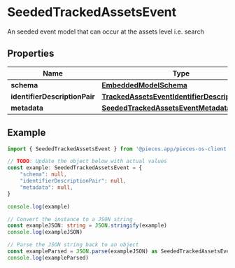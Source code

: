
# SeededTrackedAssetsEvent

An seeded event model that can occur at the assets level i.e. search 

## Properties

Name | Type
------------ | -------------
**schema** | [**EmbeddedModelSchema**](EmbeddedModelSchema)
**identifierDescriptionPair** | [**TrackedAssetsEventIdentifierDescriptionPairs**](TrackedAssetsEventIdentifierDescriptionPairs)
**metadata** | [**SeededTrackedAssetsEventMetadata**](SeededTrackedAssetsEventMetadata)

## Example

```typescript
import { SeededTrackedAssetsEvent } from '@pieces.app/pieces-os-client'

// TODO: Update the object below with actual values
const example: SeededTrackedAssetsEvent = {
    "schema": null,
    "identifierDescriptionPair": null,
    "metadata": null,
}

console.log(example)

// Convert the instance to a JSON string
const exampleJSON: string = JSON.stringify(example)
console.log(exampleJSON)

// Parse the JSON string back to an object
const exampleParsed = JSON.parse(exampleJSON) as SeededTrackedAssetsEvent
console.log(exampleParsed)
```


